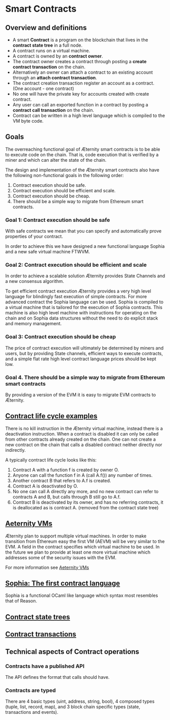 # Smart Contracts

## Overview and definitions

- A smart **Contract** is a program on the blockchain that lives in the **contract state tree** in a full node.
- A contract runs on a virtual machine.
- A contract is owned by an **contract owner**.
- The contract owner creates a contract through posting a **create contract transaction** on the chain.
- Alternatively an owner can attach a contract to an existing account through an **attach contract transaction**.
- The contract creation transaction register an account as a contract. (One account - one contract)
- No one will have the private key for accounts created with create contract.
- Any user can call an exported function in a contract by posting a  **contract call transaction** on the chain.
- Contract can be written in a high level language which is compiled to the VM byte code.

## Goals

The overreaching functional goal of Æternity smart contracts is to be able to execute
code on the chain. That is, code execution that is verified by a miner and
which can alter the state of the chain.

The design and implementation of the Æternity smart contracts also have the following
non-functional goals in the following order:

1. Contract execution should be safe.
2. Contract execution should be efficient and scale.
3. Contract execution should be cheap.
4. There should be a simple way to migrate from Ethereum smart contracts.

### Goal 1: Contract execution should be safe

With safe contracts we mean that you can specify and automatically prove properties of your contract.

In order to achieve this we have designed a new functional language Sophia and a new
safe virtual machine FTWVM.

### Goal 2: Contract execution should be efficient and scale

In order to achieve a scalable solution Æternity provides State Channels and
a new consensus algorithm.

To get efficient contract execution Æternity provides a very high level language
for blindingly fast execution of simple contracts. For more advanced contract
the Sophia language can be used. Sophia is compiled to a virtual machine that
is tailored for the execution of Sophia contracts. This machine is also high level
machine with instructions for operating on the chain and on Sophia data structures
without the need to do explicit stack and memory management.

### Goal 3: Contract execution should be cheap

The price of contract execution will ultimately be determined by miners and users,
but by providing State channels, efficient ways to execute contracts, and a simple flat
rate high level contract language prices should be kept low.

### Goal 4. There should be a simple way to migrate from Ethereum smart contracts
By providing a version of the EVM it is easy to migrate EVM contracts to Æternity.



## [Contract life cycle examples](./contract_life_cycle.md)

There is no kill instruction in the Æternity virtual machine, instead there is a deactivation instruction.
When a contract is disabled it can only be called from other contracts already created on the chain.
One can not create a new contract on the chain that calls a disabled contract neither directly nor indirectly.

A typically contract life cycle looks like this:
1. Contract A with a function f is created by owner O.
2. Anyone can call the function f in A (call A.f()) any number of times.
3. Another contract B that refers to A.f is created.
4. Contract A is deactivated by O.
5. No one can call A directly any more, and no new contract can refer to contracts A and B, but calls through B still go to A.f.
6. Contract B is deactivated by its owner, and has no referring contracts, it is deallocated as is contract A. (removed from the contract state tree)

## [Aeternity VMs](./contract_vms.md)

Æternity plan to support multiple virtual machines.
In order to make transition from Ethereum easy the first VM (AEVM) will be very similar to the EVM.
A field in the contract specifies which virtual machine to be used.
In the future we plan to provide at least one more virtual machine which addresses some of the
security issues with the EVM.

For more information see [Aeternity VMs](./contract_vms.md)

## [Sophia: The first contract language](https://github.com/aeternity/aesophia)

Sophia is a functional OCaml like language which syntax most resembles that of Reason.

## [Contract state trees](./contract_state_tree.md)

## [Contract transactions](./contract_transactions.md)

## Technical aspects of Contract operations

### Contracts have a published API

The API defines the format that calls should have.

### Contracts are typed

There are 4 basic types (uint, address, string, bool), 4 composed
types (tuple, list, record, map), and 3 block chain specific types
(state, transactions and events).


